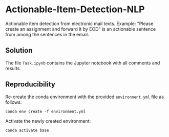# Actionable-Item-Detection-NLP

Actionable item detection from electronic mail texts.
Example: "Please create an assignment and forward it by EOD" is an actionable sentence from among the sentences in the email.

## Solution

The file ```Task.ipynb``` contains the Jupyter notebook with all comments and results.

## Reproducibility

Re-create the conda environment with the provided ```environment.yml``` file as follows:

```conda env create -f environment.yml```

Activate the newly created environment:

```conda activate base```
